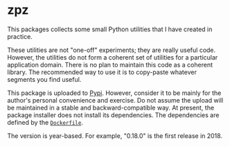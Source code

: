 zpz
===

This packages collects some small Python utilities that I have created in practice.

These utilities are not "one-off" experiments; they are really useful code.
However, the utilities do not form a coherent set of utilities for a particular application domain.
There is no plan to maintain this code as a coherent library.
The recommended way to use it is to copy-paste whatever segments you find useful.

This package is uploaded to [Pypi](https://pypi.org/search/?q=zpz). However, consider it to be mainly for the author's personal convenience and exercise. Do not assume the upload will be maintained in a stable and backward-compatible way. At present, the package installer does not install its dependencies.
The dependencies are defined by the [`Dockerfile`](./docker/Dockerfile).

The version is year-based. For example, "0.18.0" is the first release in 2018.
